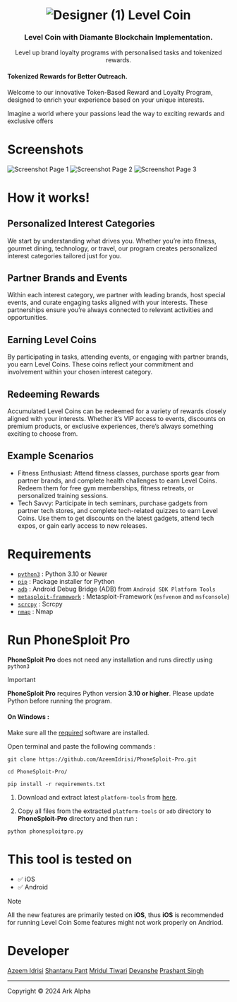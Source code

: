 <div align="center">



# ![Designer (1)](https://github.com/user-attachments/assets/7148df41-e319-4306-a45b-8defe6168302)           Level Coin  

### Level Coin with Diamante Blockchain Implementation.

Level up brand loyalty programs with personalised tasks and tokenized rewards.



</div>

#### Tokenized Rewards for Better Outreach.

Welcome to our innovative Token-Based Reward and Loyalty Program, designed to enrich your experience based on your unique interests.

Imagine a world where your passions lead the way to exciting rewards and exclusive offers


# Screenshots

![Screenshot Page 1]()
![Screenshot Page 2]()
![Screenshot Page 3]()

# How it works!

## Personalized Interest Categories
We start by understanding what drives you. Whether you’re into fitness, gourmet dining, technology, or travel, our program creates personalized interest categories tailored just for you.

## Partner Brands and Events
Within each interest category, we partner with leading brands, host special events, and curate engaging tasks aligned with your interests. These partnerships ensure you’re always connected to relevant activities and opportunities.

## Earning Level Coins
By participating in tasks, attending events, or engaging with partner brands, you earn Level Coins. These coins reflect your commitment and involvement within your chosen interest category.

## Redeeming Rewards
Accumulated Level Coins can be redeemed for a variety of rewards closely aligned with your interests. Whether it’s VIP access to events, discounts on premium products, or exclusive experiences, there’s always something exciting to choose from.

## Example Scenarios
* Fitness Enthusiast: Attend fitness classes, purchase sports gear from partner brands, and complete health challenges to earn Level Coins. Redeem them for free gym memberships, fitness retreats, or personalized training sessions.
* Tech Savvy: Participate in tech seminars, purchase gadgets from partner tech stores, and complete tech-related quizzes to earn Level Coins. Use them to get discounts on the latest gadgets, attend tech expos, or gain early access to new releases.

# Requirements  
* [`python3`](https://www.python.org/) : Python 3.10 or Newer
* [`pip`](https://pip.pypa.io/en/stable/installation/) : Package installer for Python
* [`adb`](https://developer.android.com/studio/command-line/adb) : Android Debug Bridge (ADB) from `Android SDK Platform Tools`
* [`metasploit-framework`](https://www.metasploit.com/) : Metasploit-Framework (`msfvenom` and `msfconsole`)
* [`scrcpy`](https://github.com/Genymobile/scrcpy) : Scrcpy
* [`nmap`](https://nmap.org/) : Nmap


# Run PhoneSploit Pro 

__PhoneSploit Pro__ does not need any installation and runs directly using `python3`

> [!IMPORTANT]
> **PhoneSploit Pro** requires Python version __3.10 or higher__. Please update Python before running the program.


#### On Windows :

Make sure all the [required](https://github.com/AzeemIdrisi/PhoneSploit-Pro#requirements) software are installed.


Open terminal and paste the following commands : 
```
git clone https://github.com/AzeemIdrisi/PhoneSploit-Pro.git
```
```
cd PhoneSploit-Pro/
```
```
pip install -r requirements.txt
```
1. Download and extract latest `platform-tools` from [here](https://developer.android.com/studio/releases/platform-tools.html#downloads).

2. Copy all files from the extracted `platform-tools` or `adb` directory to __PhoneSploit-Pro__ directory and then run :

```
python phonesploitpro.py
```


# This tool is tested on

-  ✅ iOS
-  ✅ Android


> [!NOTE]
> All the new features are primarily tested on **iOS**, thus **iOS** is recommended for running Level Coin
Some features might not work properly on Andriod.







# Developer

<a href="https://github.com/azeemidrisi/">Azeem Idrisi</a>
<a href="https://github.com/shanty34/">Shantanu Pant</a>
<a href="https://github.com/MridulTi/">Mridul Tiwari</a>
<a href="https://github.com/devanshe15/">Devanshe</a>
<a href="https://github.com/Prashant2002pd/">Prashant Singh</a>



 

<hr>

Copyright © 2024 Ark Alpha
